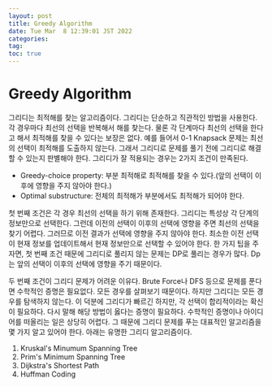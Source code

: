 ```yaml
---
layout: post
title: Greedy Algorithm
date: Tue Mar  8 12:39:01 JST 2022
categories:
tag:
toc: true
---
```


# Greedy Algorithm

그리디는 최적해를 찾는 알고리즘이다.
그리디는 단순하고 직관적인 방법을 사용한다.
각 경우마다 최선의 선택을 반복해서 해를 찾는다.
물론 각 단계마다 최선의 선택을 한다고 해서 최적해를 찾을 수 있다는 보장은 없다.
예를 들어서 0-1 Knapsack 문제는 최선의 선택이 최적해를 도출하지 않는다.
그래서 그리디로 문제를 풀기 전에 그리디로 해결할 수 있는지 판별해야 한다.
그리디가 잘 적용되는 경우는 2가지 조건이 만족된다.

-   Greedy-choice property: 부분 최적해로 최적해를 찾을 수 있다.(앞의 선택이 이후에 영향을 주지 않아야 한다.)
-   Optimal substructure: 전체의 최적해가 부분에서도 최적해가 되어야 한다.

첫 번째 조건은 각 경우 최선의 선택을 하기 위해 존재한다.
그리디는 특성상 각 단계의 정보만으로 선택한다.
그런데 이전의 선택이 이후의 선택에 영향을 주면 최선의 선택을 찾기 어렵다.
그러므로 이전 결과가 선택에 영향을 주지 않아야 한다.
최소한 이전 선택이 현재 정보를 업데이트해서 현재 정보만으로 선택할 수 있어야 한다.
한 가지 팁을 주자면, 첫 번째 조건 때문에 그리디로 풀리지 않는 문제는 DP로 풀리는 경우가 많다.
Dp는 앞의 선택이 이후의 선택에 영향을 주기 때문이다.

두 번째 조건이 그리디 문제가 어려운 이유다.
Brute Force나 DFS 등으로 문제를 푼다면 수학적인 증명은 필요없다.
모든 경우를 살펴보기 때문이다.
하지만 그리디는 모든 경우를 탐색하지 않는다.
이 덕분에 그리디가 빠르긴 하지만, 각 선택이 합리적이라는 확신이 필요하다.
다시 말해 해당 방법이 옳다는 증명이 필요하다.
수학적인 증명이나 아이디어를 떠올리는 일은 상당히 어렵다.
그 때문에 그리디 문제를 푸는 대표적인 알고리즘을 몇 가지 알고 있어야 한다.
아래는 유명한 그리디 알고리즘이다.

1. Kruskal's Minumum Spanning Tree
2. Prim's Minimum Spanning Tree
3. Dijkstra's Shortest Path
4. Huffman Coding
